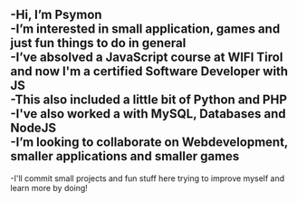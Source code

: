 -Hi, I’m Psymon  
-I’m interested in small application, games and just fun things to do in general  
-I’ve absolved a JavaScript course at WIFI Tirol and now I'm a certified Software Developer with JS  
-This also included a little bit of Python and PHP  
-I've also worked a with MySQL, Databases and NodeJS  
-I’m looking to collaborate on Webdevelopment, smaller applications and smaller games  
---
-I'll commit small projects and fun stuff here trying to improve myself and learn more by doing!   

<!---
Psymon69/Psymon69 is a ✨ special ✨ repository because its `README.md` (this file) appears on your GitHub profile.
You can click the Preview link to take a look at your changes.
--->
